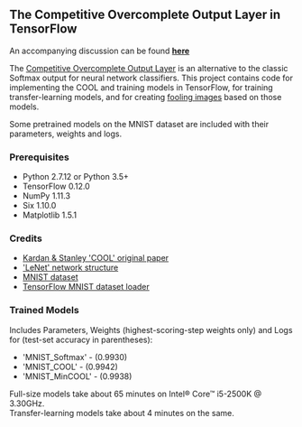 ## The Competitive Overcomplete Output Layer in TensorFlow

An accompanying discussion can be found [**here**](https://vogelta.github.io/COOL)

The [Competitive Overcomplete Output Layer](https://arxiv.org/abs/1609.02226) is an alternative to the classic Softmax output for neural network classifiers. This project contains code for implementing the COOL and training models in TensorFlow, for training transfer-learning models, and for creating [fooling images](https://arxiv.org/abs/1412.1897) based on those models.
      
Some pretrained models on the MNIST dataset are included with their parameters, weights and logs.

### Prerequisites

- Python 2.7.12 or Python 3.5+
- TensorFlow 0.12.0
- NumPy 1.11.3
- Six 1.10.0
- Matplotlib 1.5.1

### Credits

- [Kardan & Stanley 'COOL' original paper](https://arxiv.org/abs/1609.02226)
- ['LeNet' network structure](http://yann.lecun.com/exdb/lenet/)
- [MNIST dataset](http://yann.lecun.com/exdb/mnist/)
- [TensorFlow MNIST dataset loader](https://www.tensorflow.org/get_started/mnist/pros#load_mnist_data)

### Trained Models

Includes Parameters, Weights (highest-scoring-step weights only) and Logs for (test-set accuracy in parentheses):

- 'MNIST_Softmax' - (0.9930)
- 'MNIST_COOL' - (0.9942)
- 'MNIST_MinCOOL' - (0.9938)

Full-size models take about 65 minutes on Intel® Core™ i5-2500K @ 3.30GHz. <br> 
Transfer-learning models take about 4 minutes on the same.
